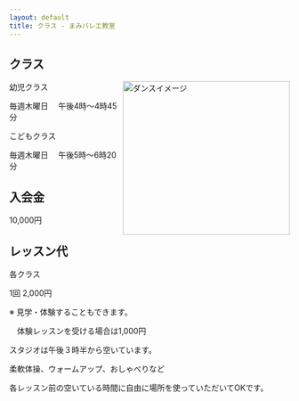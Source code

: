 ```yaml
---
layout: default
title: クラス - まみバレエ教室
---
```

## クラス
<img style="border-style: initial; border-color: initial;float:right;" title="dance" src="http://res.primasm.com/img/ballet/dance-300x276.png" alt="ダンスイメージ" width="300" height="276" />

幼児クラス

毎週木曜日 　午後4時～4時45分

こどもクラス

毎週木曜日 　午後5時～6時20分

## 入会金

10,000円

## レッスン代
各クラス

1回 2,000円

※ 見学・体験することもできます。

　体験レッスンを受ける場合は1,000円

スタジオは午後３時半から空いています。

柔軟体操、ウォームアップ、おしゃべりなど

各レッスン前の空いている時間に自由に場所を使っていただいてOKです。
